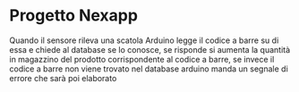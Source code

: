 # Progetto Nexapp

Quando il sensore rileva una scatola Arduino legge il codice a barre su di essa 
e chiede al database se lo conosce, se risponde si aumenta la quantità in 
magazzino del prodotto corrispondente al codice a barre, se invece il codice a barre
non viene trovato nel database arduino manda un segnale di errore che sarà poi elaborato
